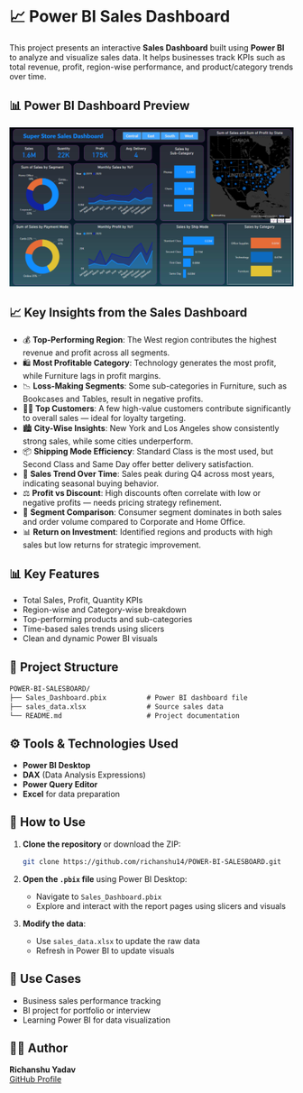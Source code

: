 # 📈 Power BI Sales Dashboard

This project presents an interactive **Sales Dashboard** built using **Power BI** to analyze and visualize sales data. It helps businesses track KPIs such as total revenue, profit, region-wise performance, and product/category trends over time.

## 📊 Power BI Dashboard Preview

![Power BI Sales Dashboard](Sales_Dashboard.png)

## 📈 Key Insights from the Sales Dashboard

- 💰 **Top-Performing Region**: The West region contributes the highest revenue and profit across all segments.
- 🛍️ **Most Profitable Category**: Technology generates the most profit, while Furniture lags in profit margins.
- 📉 **Loss-Making Segments**: Some sub-categories in Furniture, such as Bookcases and Tables, result in negative profits.
- 🧑‍💼 **Top Customers**: A few high-value customers contribute significantly to overall sales — ideal for loyalty targeting.
- 🏙️ **City-Wise Insights**: New York and Los Angeles show consistently strong sales, while some cities underperform.
- 📦 **Shipping Mode Efficiency**: Standard Class is the most used, but Second Class and Same Day offer better delivery satisfaction.
- 📅 **Sales Trend Over Time**: Sales peak during Q4 across most years, indicating seasonal buying behavior.
- ⚖️ **Profit vs Discount**: High discounts often correlate with low or negative profits — needs pricing strategy refinement.
- 🧭 **Segment Comparison**: Consumer segment dominates in both sales and order volume compared to Corporate and Home Office.
- 📊 **Return on Investment**: Identified regions and products with high sales but low returns for strategic improvement.

## 📊 Key Features

- Total Sales, Profit, Quantity KPIs
- Region-wise and Category-wise breakdown
- Top-performing products and sub-categories
- Time-based sales trends using slicers
- Clean and dynamic Power BI visuals

## 📁 Project Structure

```
POWER-BI-SALESBOARD/
├── Sales_Dashboard.pbix          # Power BI dashboard file
├── sales_data.xlsx               # Source sales data
└── README.md                     # Project documentation
```

## ⚙️ Tools & Technologies Used

- **Power BI Desktop**
- **DAX** (Data Analysis Expressions)
- **Power Query Editor**
- **Excel** for data preparation

## 🚀 How to Use

1. **Clone the repository** or download the ZIP:
   ```bash
   git clone https://github.com/richanshu14/POWER-BI-SALESBOARD.git
   ```

2. **Open the `.pbix` file** using Power BI Desktop:
   - Navigate to `Sales_Dashboard.pbix`
   - Explore and interact with the report pages using slicers and visuals

3. **Modify the data**:
   - Use `sales_data.xlsx` to update the raw data
   - Refresh in Power BI to update visuals


## 📌 Use Cases

- Business sales performance tracking
- BI project for portfolio or interview
- Learning Power BI for data visualization

## 🧑‍💻 Author

**Richanshu Yadav**  
[GitHub Profile](https://github.com/richanshu14)

